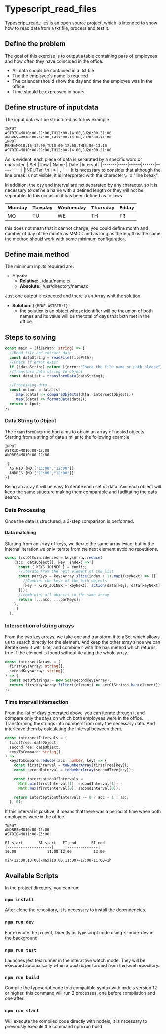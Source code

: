 # Typescript_read_files
 Typescript_read_files is an open source project, which is intended to show how to read data from a txt file, process and test it.
## Define the problem
The goal of this exercise is to output a table containing pairs of employees and how often they have coincided in the office.
- All data should be contained in a .txt file
- The the employee's name is required
- The calendar should show the day and time the employee was in the office.
- Time should be expressed in hours
## Define structure of input data
The input data will be structured as follow example
```
INPUT
ASTRID=MO10:00-12:00,TH12:00-14:00,SU20:00-21:00
ANDRES=MO10:00-12:00,TH12:00-14:00,SU20:00-21:00
INPUT
RENE=MO10:15-12:00,TU10:00-12:00,TH13:00-13:15
ASTRID=MO10:00-12:00,TH12:00-14:00,SU20:00-21:00
```
As is evident, each piece of data is separated by a specific word or character.
|  Set  | Row | Name | Date | Interval |
|-------|-----|------|------|----------|
|INPUT\n| \n  |  =   |   ,  |    -     |
It is necessary to consider that although the line break is not visible, it is interpreted with the character `\n` o "line break".

In addition, the day and interval are not separated by any character, so it is necessary to define a name with a defined length or they will not be separable. In this occasion it has been defined as follows

| Monday | Tuesday | Wednesday | Thursday | Friday |
|--------|---------|-----------|----------|--------|
|  MO    |    TU   |    WE     |    TH    |  FR    |

this does not mean that it cannot change, you could define month and number of day of the month as MMDD and as long as the length is the same the method should work with some minimum configuration.
## Define main method
The minimum inputs required are:
- A path:
  - **Relative:** ../data/name.tx
  - **Absolute:**: /usr/directory/name.tx

Just one output is expected and there is an Array whit the solution
- **Solution**: `[{RENE-ASTRID:1}]`
  - the solution is an object whose identifier will be the union of both names and its value will be the total of days that both met in the office.
## Steps to solving
```typescript
const main = (filePath: string) => {
  //Read file and extract data
  const dataString = readFile(filePath);
  //Check if error exist
  if (!dataString) return [{error:"Check the file name or path please"}];
  //Transform data string to object
  const dataList = transformData(dataString);

  //Processing data
  const output = dataList
    .map((data) => compareObjects(data, intersectObjects))
    .map((data) => formatData(data));
  return output;
};
```
### Data String to Object
The `transformData` method aims to obtain an array of nested objects. Starting from a string of data similar to the following example 
```
INPUT
ASTRID=MO10:00-12:00
ANDRES=MO10:00-12:00
```
```typescript
[{
  ASTRID:{MO:["10:00","12:00"]}, 
  ANDRES:{MO:["10:00","12:00"]}
}]
```  
Being an array it will be easy to iterate each set of data. And each object will keep the same structure making them comparable and facilitating the data search.
### Data Processing
Once the data is structured, a 3-step comparison is performed.
#### Data matching
Starting from an array of keys, we iterate the same array twice, but in the internal iteration we only iterate from the next element avoiding repetitions.
```typescript
const listOfCoincidences = keysArray.reduce(
    (acc: dataObject[], key, index) => {
      const { KEYS_JOINER } = config;
      //iterate from the next element of the list
      const parKeys = keysArray.slice(index + 1).map((keyNext) => ({
        //Combine the keys of the both objects
        [key + KEYS_JOINER + keyNext]: action(data[key], data[keyNext]),
      }));
      //combining all objects in the same array 
      return [...acc, ...parKeys];
    },
    []
  );
```
### Intersection of string arrays
From the two key arrays, we take one and transform it to a Set which allows us to search directly for the element. And keep the other array since we can iterate over it with filter and combine it with the has method which returns true if the element is found without iterating the whole array.
```typescript
const intersectArrays = (
  firstKeysArray: string[],
  secondKeysArray: string[]
) => {
  const setOfStrings = new Set(secondKeysArray);
  return firstKeysArray.filter((element) => setOfStrings.has(element));
};
```
### Time interval intersection
From the list of days generated above, you can iterate through it and compare only the days on which both employees were in the office. Transforming the strings into numbers from only the necessary data. And interleave them by calculating the interval between them.
```typescript
const intersectIntervals = (
  firstTree: dataObject,
  secondTree: dataObject,
  keysToCompare: string[]
) =>
  keysToCompare.reduce((acc: number, key) => {
    const firstInterval = toNumberArray(firstTree[key]);
    const secondInterval = toNumberArray(secondTree[key]);

    const interceptionOfIntervals =
      Math.min(firstInterval[1], secondInterval[1]) -
      Math.max(firstInterval[0], secondInterval[0]);

    return interceptionOfIntervals >= 0 ? acc + 1 : acc;
  }, 0);
```
If this interval is positive, it means that there was a period of time when both employees were in the office. 
```
INPUT
ANDRES=MO10:00-12:00
ASTRID=MO11:00-13:00

FI_start       SI_start   FI_end       SI_end
|--------------------|_____|--------------|
10:00              11:00 12:00          13:00

min(12:00,13:00)-max(10:00,11:00)=12:00-11:00=1h
```

## Available Scripts
In the project directory, you can run:
### `npm install`

After clone the repository, it is necessary to install the dependencies.

### `npm run dev`

For execute the project, Directly as typescript code using ts-node-dev in the background

### `npm run test`

Launches jest test runner in the interactive watch mode. They will be executed automatically when a push is performed from the local repository.

### `npm run build`

Compile the typescript code to a compatible syntax with nodejs version 12 or higher. this command will run 2 processes, one before compilation and one after.

### `npm run start`

Will execute the compiled code directly with nodejs, it is necessary to previously execute the command npm run build
